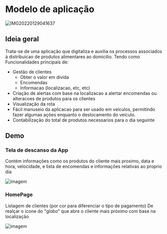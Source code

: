 # Modelo de aplicação

![IMG20220129041637](https://user-images.githubusercontent.com/24275714/151891938-a619fa98-c897-4092-a8ef-648ac73f495c.jpg)

## Ideia geral

Trata-se de uma aplicação que digitaliza e auxilia os processos associados à distribuicao de produtos alimentares ao domicilio.
Tendo como Funcionalidades principais de:
  - Gestão de clientes
    - Obter o valor em dívida
    - Encomendas
    - Informacao (localizacao, etc, etc)
  - Criação de alertas com base na localizacao a alertar encomendas ou alteracoes de produtos para os clientes
  - Visualização da rota
  - Fácil manuseio da aplicacao para ser usado em veículos, permitindo fazer algumas ações enquanto o deslocamento do veículo.
  - Contabilização do total de produtos necessarios para o dia seguinte

## Demo

### Tela de descanso da App
Contém informações como os produtos do cliente mais proximo, data e hora, velocidade, e lista de encomendas e informações relativas ao proprio dia

![imagem](https://user-images.githubusercontent.com/24275714/151242471-1edc0377-62c5-4185-862b-f95cf0d28f29.png)

### HomePage
Listagem de clientes (por cor para diferenciar o tipo de pagamento)
De realçar o icone do "globo" que abre o cliente mais próximo com base na localização

![imagem](https://user-images.githubusercontent.com/24275714/151242880-c9586375-cc2b-49e3-a0a5-e5e5f0abb8a9.png)
